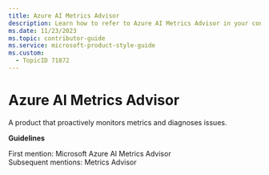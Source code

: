 ```yaml
---
title: Azure AI Metrics Advisor
description: Learn how to refer to Azure AI Metrics Advisor in your content.
ms.date: 11/23/2023
ms.topic: contributor-guide
ms.service: microsoft-product-style-guide
ms.custom:
  - TopicID 71872
---
```



# Azure AI Metrics Advisor

A product that proactively monitors metrics and diagnoses issues.

**Guidelines**

First mention: Microsoft Azure AI Metrics Advisor  
Subsequent mentions: Metrics Advisor  

